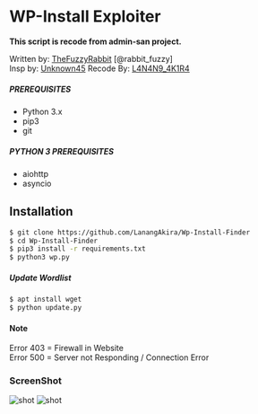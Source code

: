 # WP-Install Exploiter
**This script is recode from admin-san project.**

Written by: [TheFuzzyRabbit](https://github.com/FuzzyRabbit) [@rabbit_fuzzy] <br />
Insp by: [Unknown45](https://github.com/whoami-45)
Recode By: [L4N4N9_4K1R4](https://github.com/LanangAkira)
##### PREREQUISITES
* Python 3.x 
* pip3
* git

##### PYTHON 3 PREREQUISITES
* aiohttp
* asyncio

## Installation
```sh
$ git clone https://github.com/LanangAkira/Wp-Install-Finder
$ cd Wp-Install-Finder
$ pip3 install -r requirements.txt
$ python3 wp.py
```
##### Update Wordlist
```sh
$ apt install wget
$ python update.py
```
#### Note
Error 403 = Firewall in Website <br />
Error 500 = Server not Responding / Connection Error

### ScreenShot
![shot](https://i.imgur.com/ejsvxcg.png)
![shot](https://i.imgur.com/IxKpzoD.png)

